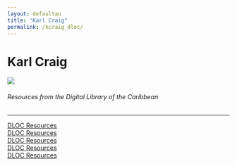 ```yaml
---
layout: defaultau
title: "Karl Craig"
permalink: /kcraig_dloc/
---
```

<!-- partial:index.partial.html -->
<div class="content">
    <h1>Karl Craig</h1>
    <div class="quote">
        <div><img src="https://karljerrycraig.com/wp-content/uploads/2022/08/274573607_10158830538893870_1280107951856801628_n.jpg" class="logo"></div>
    </div>
    <body>
    <h6>Resources from the Digital Library of the Caribbean</h6><hr> 
        <a href="https://www.dloc.com/AA00079502/00008/images" target="_blank">DLOC Resources</a><br>
        <a href="https://www.dloc.com/AA00079502/00009/images" target="_blank">DLOC Resources</a><br>
        <a href="https://www.dloc.com/AA00079502/00003/images" target="_blank">DLOC Resources</a><br>
        <a href="https://www.dloc.com/AA00079502/00001/images" target="_blank">DLOC Resources</a><br>
        <a href="https://www.dloc.com/AA00030696/00001/images" target="_blank">DLOC Resources</a><br>
    </body> 
          </div>
  <!-- partial -->
<script src='https://cdnjs.cloudflare.com/ajax/libs/jquery/3.1.1/jquery.min.js'></script><script  src="{{ site.baseurl }}/assets/js/authorscript.js"></script>
